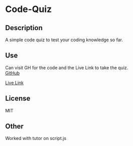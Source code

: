 # Code-Quiz

## Description

A simple code quiz to test your coding knowledge so far.

## Use

Can visit GH for the code and the Live Link to take the quiz.  
[GitHub](https://github.com/irkag22/Code-Quiz)
<br>

[Live Link](https://irkag22.github.io/Code-Quiz/)

## License

MIT

## Other

Worked with tutor on script.js
